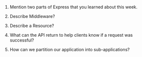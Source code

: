 1. Mention two parts of Express that you learned about this week.

2. Describe Middleware?

3. Describe a Resource?

4. What can the API return to help clients know if a request was successful?

5. How can we partition our application into sub-applications?

